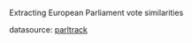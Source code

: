 Extracting European Parliament vote similarities


datasource: [parltrack](https://parltrack.euwiki.org/)
